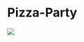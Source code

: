 # Pizza-Party

<img src = "https://img.freepik.com/free-photo/freshly-italian-pizza-with-mozzarella-cheese-slice-generative-ai_188544-12347.jpg">


